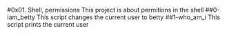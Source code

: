 #0x01. Shell, permissions
This project is about permitions in the shell
##0-iam_betty
This script changes the current user to betty
##1-who_am_i
This script prints the current user

